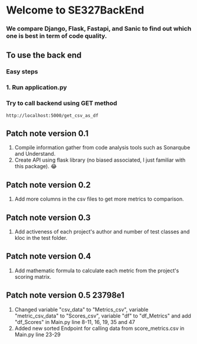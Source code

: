 # Welcome to SE327BackEnd
### We compare Django, Flask, Fastapi, and Sanic to find out which one is best in term of code quality.
## To use the back end
### Easy steps
### 1. Run application.py
### Try to call backend using GET method
```
http://localhost:5000/get_csv_as_df
```
## Patch note version 0.1
1. Compile information gather from code analysis tools such as Sonarqube and Understand.
2. Create API using flask library (no biased associated, I just familiar with this package). :joy:

## Patch note version 0.2
1. Add more columns in the csv files to get more metrics to comparison.

## Patch note version 0.3
1. Add activeness of each project's author and number of test classes and kloc in the test folder.

## Patch note version 0.4
1. Add mathematic formula to calculate each metric from the project's scoring matrix.

## Patch note version 0.5 23798e1
1. Changed variable "csv_data" to "Metrics_csv", variable "metric_csv_data" to "Scores_csv", variable "df" to "df_Metrics" and add "df_Scores" in Main.py line 8-11, 16, 19, 35 and 47
2. Added new sorted Endpoint for calling data from score_metrics.csv in Main.py line 23-29
